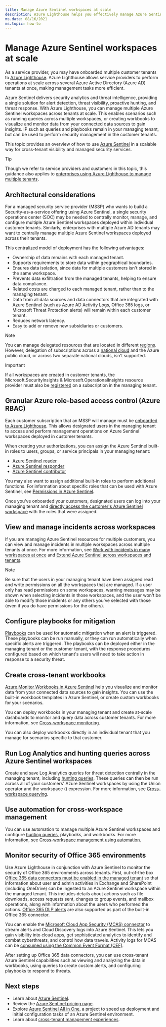 ```yaml
---
title: Manage Azure Sentinel workspaces at scale
description: Azure Lighthouse helps you effectively manage Azure Sentinel across delegated customer resources.
ms.date: 08/16/2021
ms.topic: how-to
---
```


# Manage Azure Sentinel workspaces at scale

As a service provider, you may have onboarded multiple customer tenants to [Azure Lighthouse](../overview.md). Azure Lighthouse allows service providers to perform operations at scale across several Azure Active Directory (Azure AD) tenants at once, making management tasks more efficient.

Azure Sentinel delivers security analytics and threat intelligence, providing a single solution for alert detection, threat visibility, proactive hunting, and threat response. With Azure Lighthouse, you can manage multiple Azure Sentinel workspaces across tenants at scale. This enables scenarios such as running queries across multiple workspaces, or creating workbooks to visualize and monitor data from your connected data sources to gain insights. IP such as queries and playbooks remain in your managing tenant, but can be used to perform security management in the customer tenants.

This topic provides an overview of how to use [Azure Sentinel](../../sentinel/overview.md) in a scalable way for cross-tenant visibility and managed security services.

> [!TIP]
> Though we refer to service providers and customers in this topic, this guidance also applies to [enterprises using Azure Lighthouse to manage multiple tenants](../concepts/enterprise.md).

## Architectural considerations

For a managed security service provider (MSSP) who wants to build a Security-as-a-service offering using Azure Sentinel, a single security operations center (SOC) may be needed to centrally monitor, manage, and configure multiple Azure Sentinel workspaces deployed within individual customer tenants. Similarly, enterprises with multiple Azure AD tenants may want to centrally manage multiple Azure Sentinel workspaces deployed across their tenants.

This centralized model of deployment has the following advantages:

- Ownership of data remains with each managed tenant.
- Supports requirements to store data within geographical boundaries.
- Ensures data isolation, since data for multiple customers isn't stored in the same workspace.
- Prevents data exfiltration from the managed tenants, helping to ensure data compliance.
- Related costs are charged to each managed tenant, rather than to the managing tenant.
- Data from all data sources and data connectors that are integrated with Azure Sentinel (such as Azure AD Activity Logs, Office 365 logs, or Microsoft Threat Protection alerts) will remain within each customer tenant.
- Reduces network latency.
- Easy to add or remove new subsidiaries or customers.

> [!NOTE]
> You can manage delegated resources that are located in different [regions](../../availability-zones/az-overview.md#regions). However, delegation of subscriptions across a [national cloud](../../active-directory/develop/authentication-national-cloud.md) and the Azure public cloud, or across two separate national clouds, isn't supported.

> [!IMPORTANT]
> If all workspaces are created in customer tenants, the Microsoft.SecurityInsights & Microsoft.OperationalInsights resource provider must also be [registered](../../azure-resource-manager/management/resource-providers-and-types.md#register-resource-provider) on a subscription in the managing tenant.

## Granular Azure role-based access control (Azure RBAC)

Each customer subscription that an MSSP will manage must be [onboarded to Azure Lighthouse](onboard-customer.md). This allows designated users in the managing tenant to access and perform management operations on Azure Sentinel workspaces deployed in customer tenants.

When creating your authorizations, you can assign the Azure Sentinel built-in roles to users, groups, or service principals in your managing tenant:

- [Azure Sentinel reader](../../role-based-access-control/built-in-roles.md#azure-sentinel-reader)
- [Azure Sentinel responder](../../role-based-access-control/built-in-roles.md#azure-sentinel-responder)
- [Azure Sentinel contributor](../../role-based-access-control/built-in-roles.md#azure-sentinel-contributor)

You may also want to assign additional built-in roles to perform additional functions. For information about specific roles that can be used with Azure Sentinel, see [Permissions in Azure Sentinel](../../sentinel/roles.md).

Once you've onboarded your customers, designated users can log into your managing tenant and [directly access the customer's Azure Sentinel workspace](../../sentinel/multiple-tenants-service-providers.md) with the roles that were assigned.

## View and manage incidents across workspaces

If you are managing Azure Sentinel resources for multiple customers, you can view and manage incidents in multiple workspaces across multiple tenants at once. For more information, see [Work with incidents in many workspaces at once](../../sentinel/multiple-workspace-view.md) and [Extend Azure Sentinel across workspaces and tenants](../../sentinel/extend-sentinel-across-workspaces-tenants.md).

> [!NOTE]
> Be sure that the users in your managing tenant have been assigned read and write permissions on all the workspaces that are managed. If a user only has read permissions on some workspaces, warning messages may be shown when selecting incidents in those workspaces, and the user won't be able to modify those incidents or any others you've selected with those (even if you do have permissions for the others).

## Configure playbooks for mitigation

[Playbooks](../../sentinel/tutorial-respond-threats-playbook.md) can be used for automatic mitigation when an alert is triggered. These playbooks can be run manually, or they can run automatically when specific alerts are triggered. The playbooks can be deployed either in the managing tenant or the customer tenant, with the response procedures configured based on which tenant's users will need to take action in response to a security threat.

## Create cross-tenant workbooks

[Azure Monitor Workbooks in Azure Sentinel](../../sentinel/overview.md#workbooks) help you visualize and monitor data from your connected data sources to gain insights. You can use the built-in workbook templates in Azure Sentinel, or create custom workbooks for your scenarios.

You can deploy workbooks in your managing tenant and create at-scale dashboards to monitor and query data across customer tenants. For more information, see [Cross-workspace monitoring](../../sentinel/extend-sentinel-across-workspaces-tenants.md#using-cross-workspace-workbooks). 

You can also deploy workbooks directly in an individual tenant that you manage for scenarios specific to that customer.

## Run Log Analytics and hunting queries across Azure Sentinel workspaces

Create and save Log Analytics queries for threat detection centrally in the managing tenant, including [hunting queries](../../sentinel/extend-sentinel-across-workspaces-tenants.md#cross-workspace-hunting). These queries can then be run across all of your customers' Azure Sentinel workspaces by using the Union operator and the workspace () expression. For more information, see [Cross-workspace querying](../../sentinel/extend-sentinel-across-workspaces-tenants.md#cross-workspace-querying).

## Use automation for cross-workspace management

You can use automation to manage multiple Azure Sentinel workspaces and configure [hunting queries](../../sentinel/hunting.md), playbooks, and workbooks. For more information, see [Cross-workspace management using automation](../../sentinel/extend-sentinel-across-workspaces-tenants.md#cross-workspace-management-using-automation).

## Monitor security of Office 365 environments

Use Azure Lighthouse in conjunction with Azure Sentinel to monitor the security of Office 365 environments across tenants. First, out-of-the box [Office 365 data connectors must be enabled in the managed tenant](../../sentinel/connect-office-365.md) so that information about user and admin activities in Exchange and SharePoint (including OneDrive) can be ingested to an Azure Sentinel workspace within the managed tenant. This includes details about actions such as file downloads, access requests sent, changes to group events, and mailbox operations, along with information about the users who performed the actions. [Office 365 DLP alerts](https://techcommunity.microsoft.com/t5/azure-sentinel/ingest-office-365-dlp-events-into-azure-sentinel/ba-p/1031820) are also supported as part of the built-in Office 365 connector.

You can enable the [Microsoft Cloud App Security (MCAS) connector](../../sentinel/connect-cloud-app-security.md) to stream alerts and Cloud Discovery logs into Azure Sentinel. This lets you gain visibility into cloud apps, get sophisticated analytics to identify and combat cyberthreats, and control how data travels. Activity logs for MCAS can be [consumed using the Common Event Format (CEF)](https://techcommunity.microsoft.com/t5/azure-sentinel/ingest-box-com-activity-events-via-microsoft-cloud-app-security/ba-p/1072849).

After setting up Office 365 data connectors, you can use cross-tenant Azure Sentinel capabilities such as viewing and analyzing the data in workbooks, using queries to create custom alerts, and configuring playbooks to respond to threats.

## Next steps

- Learn about [Azure Sentinel](../../sentinel/overview.md).
- Review the [Azure Sentinel pricing page](https://azure.microsoft.com/pricing/details/azure-sentinel/).
- Explore [Azure Sentinel All in One](https://github.com/Azure/Azure-Sentinel/tree/master/Tools/Sentinel-All-In-One), a project to speed up deployment and initial configuration tasks of an Azure Sentinel environment.
- Learn about [cross-tenant management experiences](../concepts/cross-tenant-management-experience.md).
